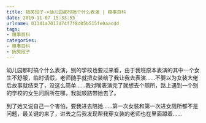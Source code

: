 ```yaml
---
title: 搞笑段子->幼儿园那时搞个什么表演 | 糗事百科
date: 2019-11-07 15:33:55
urlname: 01341a7017d74f7f8d05b515fe0aacdd
tags: 
- 糗事百科
categories:
- 糗事百科
- 搞笑段子
---
```

幼儿园那时搞个什么表演，别的学校也要过来看，由于我班原本表演的其中一个女生不舒服，临时请假，老师随手就把女装给了我让我去表演……不要以为女装大佬后故事就结束了，没这么简单……我对嘴表演完了就想去个厕所，路上遇到一个别的学校的女生问厕所在哪，我就顺路带她去了。

到了她又说自己一个害怕，要我进去陪她……第一次女装和第一次进女厕所都不是问题，最关键的来了，进去之后我发现帮我穿女装的老师也在里面蹲着……


